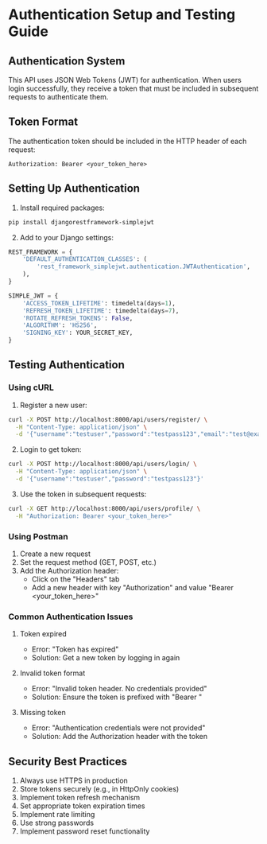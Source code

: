 # Authentication Setup and Testing Guide

## Authentication System

This API uses JSON Web Tokens (JWT) for authentication. When users login successfully, they receive a token that must be included in subsequent requests to authenticate them.

## Token Format

The authentication token should be included in the HTTP header of each request:
```
Authorization: Bearer <your_token_here>
```

## Setting Up Authentication

1. Install required packages:
```bash
pip install djangorestframework-simplejwt
```

2. Add to your Django settings:
```python
REST_FRAMEWORK = {
    'DEFAULT_AUTHENTICATION_CLASSES': (
        'rest_framework_simplejwt.authentication.JWTAuthentication',
    ),
}

SIMPLE_JWT = {
    'ACCESS_TOKEN_LIFETIME': timedelta(days=1),
    'REFRESH_TOKEN_LIFETIME': timedelta(days=7),
    'ROTATE_REFRESH_TOKENS': False,
    'ALGORITHM': 'HS256',
    'SIGNING_KEY': YOUR_SECRET_KEY,
}
```

## Testing Authentication

### Using cURL

1. Register a new user:
```bash
curl -X POST http://localhost:8000/api/users/register/ \
  -H "Content-Type: application/json" \
  -d '{"username":"testuser","password":"testpass123","email":"test@example.com"}'
```

2. Login to get token:
```bash
curl -X POST http://localhost:8000/api/users/login/ \
  -H "Content-Type: application/json" \
  -d '{"username":"testuser","password":"testpass123"}'
```

3. Use the token in subsequent requests:
```bash
curl -X GET http://localhost:8000/api/users/profile/ \
  -H "Authorization: Bearer <your_token_here>"
```

### Using Postman

1. Create a new request
2. Set the request method (GET, POST, etc.)
3. Add the Authorization header:
   - Click on the "Headers" tab
   - Add a new header with key "Authorization" and value "Bearer <your_token_here>"

### Common Authentication Issues

1. Token expired
   - Error: "Token has expired"
   - Solution: Get a new token by logging in again

2. Invalid token format
   - Error: "Invalid token header. No credentials provided"
   - Solution: Ensure the token is prefixed with "Bearer "

3. Missing token
   - Error: "Authentication credentials were not provided"
   - Solution: Add the Authorization header with the token

## Security Best Practices

1. Always use HTTPS in production
2. Store tokens securely (e.g., in HttpOnly cookies)
3. Implement token refresh mechanism
4. Set appropriate token expiration times
5. Implement rate limiting
6. Use strong passwords
7. Implement password reset functionality
